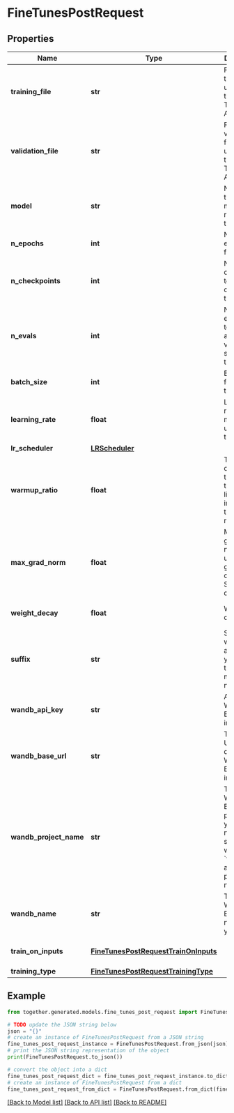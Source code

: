 # FineTunesPostRequest


## Properties

Name | Type | Description | Notes
------------ | ------------- | ------------- | -------------
**training_file** | **str** | File-ID of a training file uploaded to the Together API |
**validation_file** | **str** | File-ID of a validation file uploaded to the Together API | [optional]
**model** | **str** | Name of the base model to run fine-tune job on |
**n_epochs** | **int** | Number of epochs for fine-tuning | [optional] [default to 1]
**n_checkpoints** | **int** | Number of checkpoints to save during fine-tuning | [optional] [default to 1]
**n_evals** | **int** | Number of evaluations to be run on a given validation set during training | [optional] [default to 0]
**batch_size** | **int** | Batch size for fine-tuning | [optional] [default to 32]
**learning_rate** | **float** | Learning rate multiplier to use for training | [optional] [default to 0.000010]
**lr_scheduler** | [**LRScheduler**](.md) |  | [optional]
**warmup_ratio** | **float** | The percent of steps at the start of training to linearly increase the learning rate. | [optional] [default to 0.0]
**max_grad_norm** | **float** | Max gradient norm to be used for gradient clipping. Set to 0 to disable. | [optional] [default to 1.0]
**weight_decay** | **float** | Weight decay | [optional] [default to 0.0]
**suffix** | **str** | Suffix that will be added to your fine-tuned model name | [optional]
**wandb_api_key** | **str** | API key for Weights &amp; Biases integration | [optional]
**wandb_base_url** | **str** | The base URL of a dedicated Weights &amp; Biases instance. | [optional]
**wandb_project_name** | **str** | The Weights &amp; Biases project for your run. If not specified, will use &#x60;together&#x60; as the project name. | [optional]
**wandb_name** | **str** | The Weights &amp; Biases name for your run. | [optional]
**train_on_inputs** | [**FineTunesPostRequestTrainOnInputs**](FineTunesPostRequestTrainOnInputs.md) |  | [optional] [default to False]
**training_type** | [**FineTunesPostRequestTrainingType**](FineTunesPostRequestTrainingType.md) |  | [optional]

## Example

```python
from together.generated.models.fine_tunes_post_request import FineTunesPostRequest

# TODO update the JSON string below
json = "{}"
# create an instance of FineTunesPostRequest from a JSON string
fine_tunes_post_request_instance = FineTunesPostRequest.from_json(json)
# print the JSON string representation of the object
print(FineTunesPostRequest.to_json())

# convert the object into a dict
fine_tunes_post_request_dict = fine_tunes_post_request_instance.to_dict()
# create an instance of FineTunesPostRequest from a dict
fine_tunes_post_request_from_dict = FineTunesPostRequest.from_dict(fine_tunes_post_request_dict)
```
[[Back to Model list]](../README.md#documentation-for-models) [[Back to API list]](../README.md#documentation-for-api-endpoints) [[Back to README]](../README.md)

